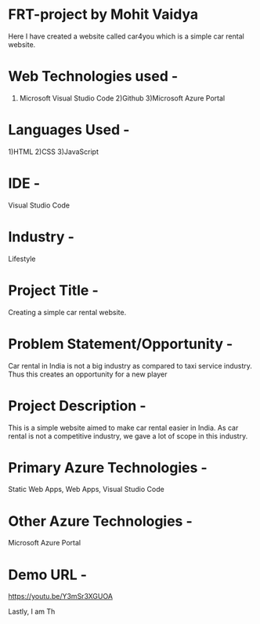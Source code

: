 # FRT-project by Mohit Vaidya

Here I have created a website called car4you which is a simple car rental website.

# Web Technologies used -
1) Microsoft Visual Studio Code
2)Github
3)Microsoft Azure Portal

# Languages Used -
1)HTML
2)CSS
3)JavaScript

# IDE - 
Visual Studio Code

# Industry - 
Lifestyle

# Project Title - 
Creating a simple car rental website.

# Problem Statement/Opportunity - 
Car rental in India is not a big industry as compared to taxi service industry. Thus this creates an opportunity for a new player

# Project Description - 
This is a simple website aimed to make car rental easier in India. As car rental is not a competitive industry, we gave a lot of scope in this industry.

# Primary Azure Technologies - 
Static Web Apps, Web Apps, Visual Studio Code

# Other Azure Technologies -  
Microsoft Azure Portal

# Demo URL - 
https://youtu.be/Y3mSr3XGUOA

Lastly, I am Th

